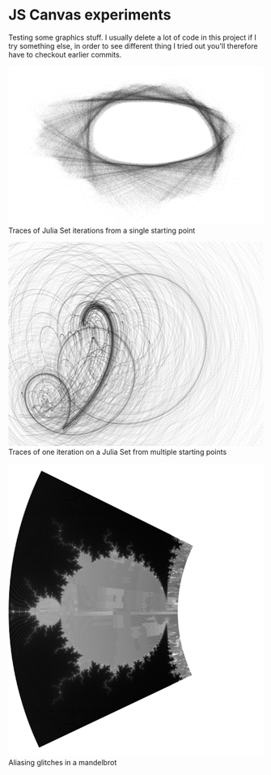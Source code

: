 # JS Canvas experiments

Testing some graphics stuff. I usually delete a lot of code in this project if I try something else, in order to see different thing I tried out you'll therefore have to checkout earlier commits.

![Complex numbers during Julia Set iterations](juliaSet.png)
Traces of Julia Set iterations from a single starting point

![Trace of one Julia Set iteration](juliaSet3.png)
Traces of one iteration on a Julia Set from multiple starting points

![Mandelbrot with aliasing glitches](glitchMandelbrot.png)
Aliasing glitches in a mandelbrot